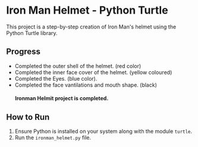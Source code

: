 # Iron Man Helmet - Python Turtle
This project is a step-by-step creation of Iron Man's helmet using the Python Turtle library.

## Progress
- Completed the outer shell of the helmet. (red color)
- Completed the inner face cover of the helmet. (yellow coloured)
- Completed the Eyes. (blue color).
- Completed the face vantilations and mouth shape. (black)
  #### Ironman Helmit project is completed.

## How to Run
1. Ensure Python is installed on your system along with the module `turtle`.
2. Run the `ironman_helmet.py` file.
